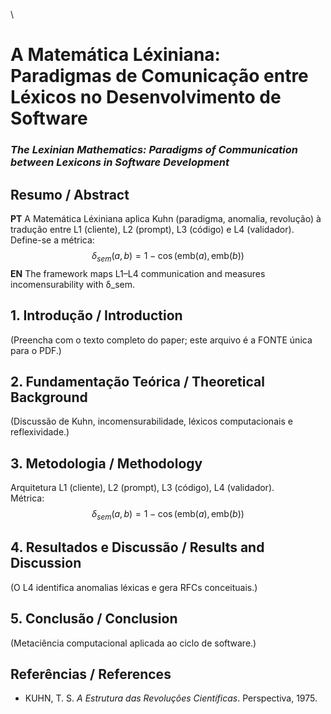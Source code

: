 \
# A Matemática Léxiniana: Paradigmas de Comunicação entre Léxicos no Desenvolvimento de Software
### *The Lexinian Mathematics: Paradigms of Communication between Lexicons in Software Development*

## Resumo / Abstract
**PT** A Matemática Léxiniana aplica Kuhn (paradigma, anomalia, revolução) à tradução entre L1 (cliente), L2 (prompt), L3 (código) e L4 (validador). Define-se a métrica:
$$
\delta_{sem}(a,b) = 1 - \cos(\text{emb}(a), \text{emb}(b))
$$
**EN** The framework maps L1–L4 communication and measures incomensurability with δ_sem.

## 1. Introdução / Introduction
(Preencha com o texto completo do paper; este arquivo é a FONTE única para o PDF.)

## 2. Fundamentação Teórica / Theoretical Background
(Discussão de Kuhn, incomensurabilidade, léxicos computacionais e reflexividade.)

## 3. Metodologia / Methodology
Arquitetura L1 (cliente), L2 (prompt), L3 (código), L4 (validador).  
Métrica:
$$
\delta_{sem}(a,b) = 1 - \cos(\text{emb}(a), \text{emb}(b))
$$

## 4. Resultados e Discussão / Results and Discussion
(O L4 identifica anomalias léxicas e gera RFCs conceituais.)

## 5. Conclusão / Conclusion
(Metaciência computacional aplicada ao ciclo de software.)

## Referências / References
- KUHN, T. S. *A Estrutura das Revoluções Científicas*. Perspectiva, 1975.
